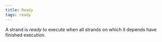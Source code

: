 ```yaml
---
title: Ready
tags: ready
---
```


A strand is *ready* to execute when all strands on which it
depends have finished execution.